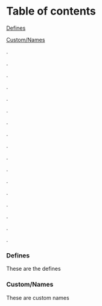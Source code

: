 # Table of contents
[Defines](#defines-a)

[Custom/Names](#custom-name)

.

.

.

.

.

.

.

.

.

.

.

.

.

.

.

.

.

### Defines
These are the defines

### <a name="custom-names"></a>Custom/Names
These are custom names